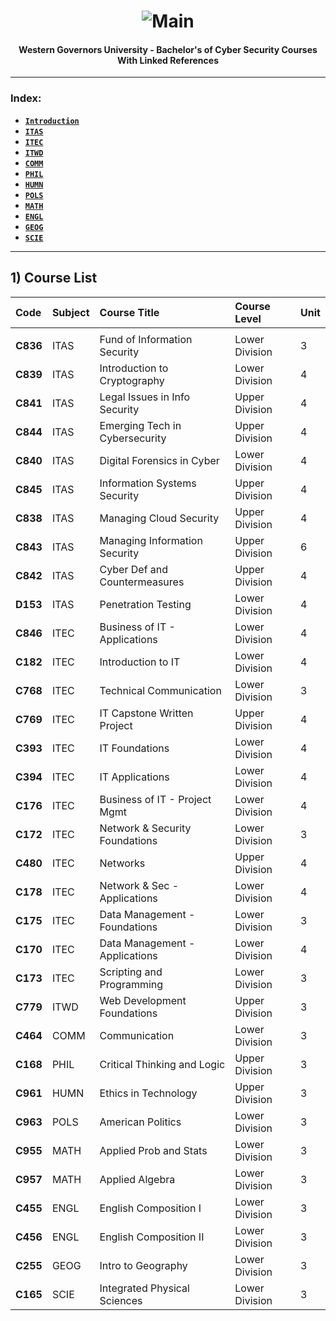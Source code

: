 <h1 align="center"><img src="https://cdn.discordapp.com/attachments/929285820437921814/1011656038518366328/Shell2.gif" alt="Main"></a></h1>
<h4 align="center">Western Governors University - Bachelor's of Cyber Security Courses With Linked References</h4>
   
---

### Index:
- [**`Introduction`**](https://github.com/Trentinl/WGU-CyberSec/blob/main/Introduction.md)
- [**`ITAS`**](https://github.com/Trentinl/WGU-CyberSec/tree/main/root/ITAS)
- [**`ITEC`**](https://github.com/Trentinl/WGU-CyberSec/tree/main/root/ITEC)
- [**`ITWD`**](https://github.com/Trentinl/WGU-CyberSec/tree/main/root/ITWD)
- [**`COMM`**](https://github.com/Trentinl/WGU-CyberSec/tree/main/root/COMM)
- [**`PHIL`**](https://github.com/Trentinl/WGU-CyberSec/tree/main/root/PHIL)
- [**`HUMN`**](https://github.com/Trentinl/WGU-CyberSec/tree/main/root/HUMN)
- [**`POLS`**](https://github.com/Trentinl/WGU-CyberSec/tree/main/root/POLS)
- [**`MATH`**](https://github.com/Trentinl/WGU-CyberSec/tree/main/root/MATH)
- [**`ENGL`**](https://github.com/Trentinl/WGU-CyberSec/tree/main/root/ENGL)
- [**`GEOG`**](https://github.com/Trentinl/WGU-CyberSec/tree/main/root/GEOG)
- [**`SCIE`**](https://github.com/Trentinl/WGU-CyberSec/tree/main/root/SCIE)

---

## 1) Course List

| Code     | Subject   | Course Title                        | Course Level    |  Unit    |
|:---------|:----------|:------------------------------------|:----------------|:---------|
|          |           |                                     |                 |          |
| **C836** | ITAS      | Fund of Information Security        | Lower Division  |  3       |
| **C839** | ITAS      | Introduction to Cryptography        | Lower Division  |  4       |
| **C841** | ITAS      | Legal Issues in Info Security       | Upper Division  |  4       |
| **C844** | ITAS      | Emerging Tech in Cybersecurity      | Upper Division  |  4       |
| **C840** | ITAS      | Digital Forensics in Cyber          | Lower Division  |  4       |
| **C845** | ITAS      | Information Systems Security        | Upper Division  |  4       |
| **C838** | ITAS      | Managing Cloud Security             | Upper Division  |  4       |
| **C843** | ITAS      | Managing Information Security       | Upper Division  |  6       |
| **C842** | ITAS      | Cyber Def and Countermeasures       | Upper Division  |  4       |
| **D153** | ITAS      | Penetration Testing                 | Lower Division  |  4       |
| **C846** | ITEC      | Business of IT - Applications       | Lower Division  |  4       |
| **C182** | ITEC      | Introduction to IT                  | Lower Division  |  4       |
| **C768** | ITEC      | Technical Communication             | Lower Division  |  3       |
| **C769** | ITEC      | IT Capstone Written Project         | Upper Division  |  4       |
| **C393** | ITEC      | IT Foundations                      | Lower Division  |  4       |
| **C394** | ITEC      | IT Applications                     | Lower Division  |  4       |
| **C176** | ITEC      | Business of IT - Project Mgmt       | Lower Division  |  4       |
| **C172** | ITEC      | Network & Security Foundations      | Lower Division  |  3       |
| **C480** | ITEC      | Networks                            | Upper Division  |  4       |
| **C178** | ITEC      | Network & Sec - Applications        | Lower Division  |  4       |
| **C175** | ITEC      | Data Management - Foundations       | Lower Division  |  3       |
| **C170** | ITEC      | Data Management - Applications      | Lower Division  |  4       |
| **C173** | ITEC      | Scripting and Programming           | Lower Division  |  3       |
| **C779** | ITWD      | Web Development Foundations         | Upper Division  |  3       |
| **C464** | COMM      | Communication                       | Lower Division  |  3       |
| **C168** | PHIL      | Critical Thinking and Logic         | Upper Division  |  3       |
| **C961** | HUMN      | Ethics in Technology                | Upper Division  |  3       |
| **C963** | POLS      | American Politics                   | Lower Division  |  3       |
| **C955** | MATH      | Applied Prob and Stats              | Lower Division  |  3       |
| **C957** | MATH      | Applied Algebra                     | Lower Division  |  3       |
| **C455** | ENGL      | English Composition I               | Lower Division  |  3       |
| **C456** | ENGL      | English Composition II              | Lower Division  |  3       |
| **C255** | GEOG      | Intro to Geography                  | Lower Division  |  3       |
| **C165** | SCIE      | Integrated Physical Sciences        | Lower Division  |  3       |








